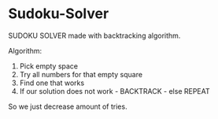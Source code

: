 # Sudoku-Solver

SUDOKU SOLVER made with backtracking algorithm.

Algorithm:
1. Pick empty space
2. Try all numbers for that empty square
3. Find one that works
4. If our solution does not work - BACKTRACK - else REPEAT

So we just decrease amount of tries. 